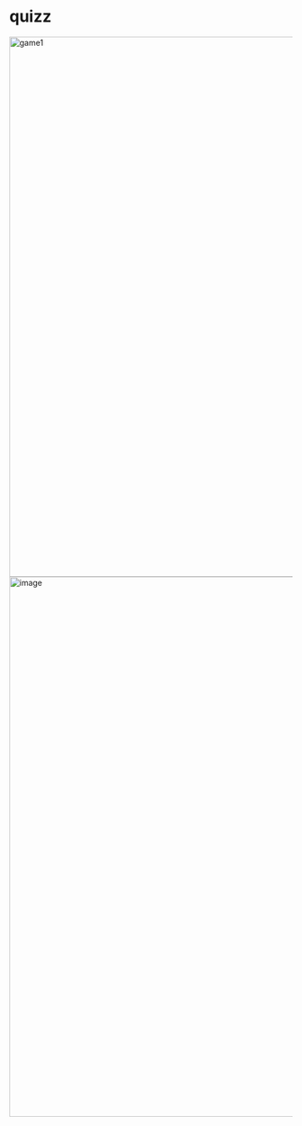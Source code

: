 # quizz
<img width="960" alt="game1" src="https://user-images.githubusercontent.com/83719045/169068938-3aa6c743-ce92-44d4-938f-8a91047bdc79.png">
<img width="960" alt="image" src="https://user-images.githubusercontent.com/83719045/169069596-a78f706f-3b27-4163-9c46-db55147bd9db.png">

